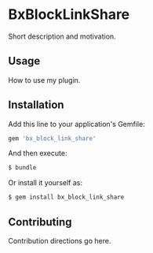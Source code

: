 # BxBlockLinkShare
Short description and motivation.

## Usage
How to use my plugin.

## Installation
Add this line to your application's Gemfile:

```ruby
gem 'bx_block_link_share'
```

And then execute:
```bash
$ bundle
```

Or install it yourself as:
```bash
$ gem install bx_block_link_share
```

## Contributing
Contribution directions go here.
